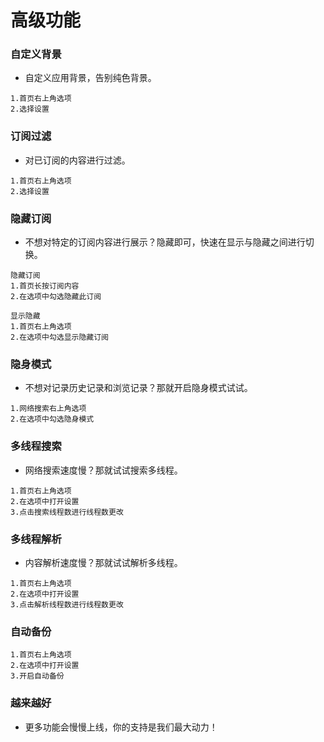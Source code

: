 # 高级功能

### 自定义背景

- 自定义应用背景，告别纯色背景。

~~~
1.首页右上角选项
2.选择设置
~~~

### 订阅过滤

- 对已订阅的内容进行过滤。

~~~
1.首页右上角选项
2.选择设置
~~~

### 隐藏订阅

- 不想对特定的订阅内容进行展示？隐藏即可，快速在显示与隐藏之间进行切换。

~~~
隐藏订阅
1.首页长按订阅内容
2.在选项中勾选隐藏此订阅

显示隐藏
1.首页右上角选项
2.在选项中勾选显示隐藏订阅
~~~

### 隐身模式

- 不想对记录历史记录和浏览记录？那就开启隐身模式试试。

~~~
1.网络搜索右上角选项
2.在选项中勾选隐身模式
~~~

### 多线程搜索

- 网络搜索速度慢？那就试试搜索多线程。

~~~
1.首页右上角选项
2.在选项中打开设置
3.点击搜索线程数进行线程数更改
~~~

### 多线程解析

- 内容解析速度慢？那就试试解析多线程。

~~~
1.首页右上角选项
2.在选项中打开设置
3.点击解析线程数进行线程数更改
~~~

### 自动备份

~~~
1.首页右上角选项
2.在选项中打开设置
3.开启自动备份
~~~

### 越来越好

- 更多功能会慢慢上线，你的支持是我们最大动力！
